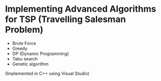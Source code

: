 # Implementing Advanced Algorithms for TSP (Travelling Salesman Problem)
* Brute Force
* Greedy
* DP (Dynamic Programming)
* Tabu search
* Genetic algorithm

(Implemented in C++ using Visual Studio)
